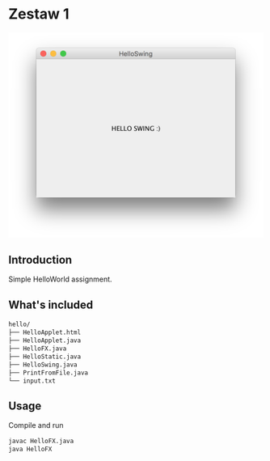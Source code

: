 # Zestaw 1

![hello](/Java/Zestaw_1/Hello.png)

## Introduction

Simple HelloWorld assignment.

## What's included

```
hello/
├── HelloApplet.html
├── HelloApplet.java
├── HelloFX.java
├── HelloStatic.java
├── HelloSwing.java
├── PrintFromFile.java
└── input.txt
```

## Usage

Compile and run

```
javac HelloFX.java
java HelloFX
```

